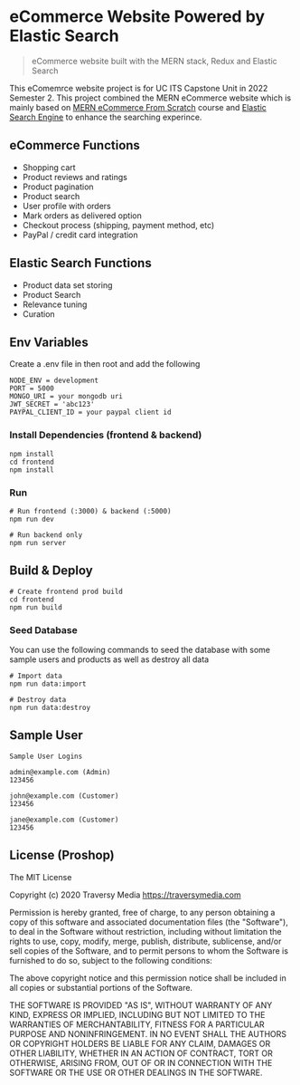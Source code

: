 # eCommerce Website Powered by Elastic Search 

> eCommerce website built with the MERN stack, Redux and Elastic Search


This eComemrce website project is for UC ITS Capstone Unit in 2022 Semester 2.
This project combined the MERN eCommerce website which is mainly based on  [MERN eCommerce From Scratch](https://www.udemy.com/course/mern-ecommerce) course and [Elastic Search Engine](https://www.elastic.co/elastic-stack/) to enhance the searching experince.

## eCommerce Functions

- Shopping cart
- Product reviews and ratings
- Product pagination
- Product search
- User profile with orders
- Mark orders as delivered option
- Checkout process (shipping, payment method, etc)
- PayPal / credit card integration

## Elastic Search Functions
- Product data set storing
- Product Search
- Relevance tuning
- Curation



## Env Variables

Create a .env file in then root and add the following

```
NODE_ENV = development
PORT = 5000
MONGO_URI = your mongodb uri
JWT_SECRET = 'abc123'
PAYPAL_CLIENT_ID = your paypal client id
```

### Install Dependencies (frontend & backend)

```
npm install
cd frontend
npm install
```

### Run

```
# Run frontend (:3000) & backend (:5000)
npm run dev

# Run backend only
npm run server
```

## Build & Deploy

```
# Create frontend prod build
cd frontend
npm run build
```


### Seed Database

You can use the following commands to seed the database with some sample users and products as well as destroy all data

```
# Import data
npm run data:import

# Destroy data
npm run data:destroy
```

## Sample User
```
Sample User Logins

admin@example.com (Admin)
123456

john@example.com (Customer)
123456

jane@example.com (Customer)
123456
```


## License (Proshop)

The MIT License

Copyright (c) 2020 Traversy Media https://traversymedia.com

Permission is hereby granted, free of charge, to any person obtaining a copy
of this software and associated documentation files (the "Software"), to deal
in the Software without restriction, including without limitation the rights
to use, copy, modify, merge, publish, distribute, sublicense, and/or sell
copies of the Software, and to permit persons to whom the Software is
furnished to do so, subject to the following conditions:

The above copyright notice and this permission notice shall be included in
all copies or substantial portions of the Software.

THE SOFTWARE IS PROVIDED "AS IS", WITHOUT WARRANTY OF ANY KIND, EXPRESS OR
IMPLIED, INCLUDING BUT NOT LIMITED TO THE WARRANTIES OF MERCHANTABILITY,
FITNESS FOR A PARTICULAR PURPOSE AND NONINFRINGEMENT. IN NO EVENT SHALL THE
AUTHORS OR COPYRIGHT HOLDERS BE LIABLE FOR ANY CLAIM, DAMAGES OR OTHER
LIABILITY, WHETHER IN AN ACTION OF CONTRACT, TORT OR OTHERWISE, ARISING FROM,
OUT OF OR IN CONNECTION WITH THE SOFTWARE OR THE USE OR OTHER DEALINGS IN
THE SOFTWARE.
